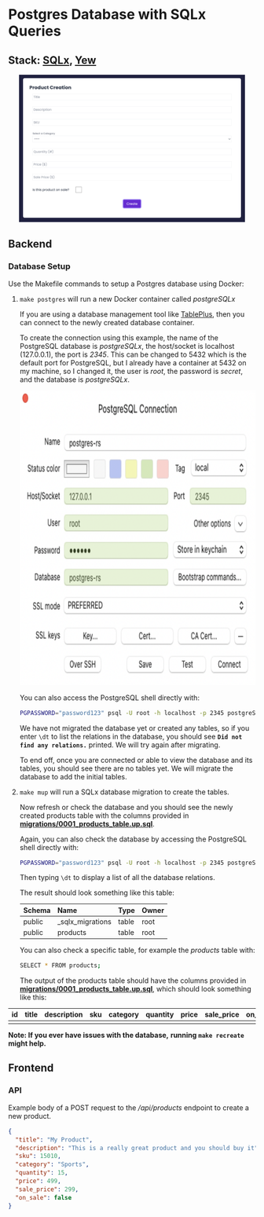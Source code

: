 # Postgres Database with SQLx Queries

## Stack: [SQLx](https://github.com/launchbadge/sqlx), [Yew](https://github.com/yewstack/yew)

<p align="center">
  <img width="460" height="300" src="./product-creation-demo.png">
</p>

## Backend

### Database Setup

Use the Makefile commands to setup a Postgres database using Docker:

1. `make postgres` will run a new Docker container called *postgreSQLx*

    If you are using a database management tool like [TablePlus](https://tableplus.com),
    then you can connect to the newly created database container.

    To create the connection using this example, the name of the PostgreSQL database
    is *postgreSQLx*, the host/socket is localhost (127.0.0.1), the port is *2345*.
    This can be changed to 5432 which is the default port for PostgreSQL, but I
    already have a container at 5432 on my machine, so I changed it, the user is
    *root*, the password is *secret*, and the database is *postgreSQLx*.

    <p align="center">
      <img width="840" height="600" src="./tableplus-connection.png">
    </p>

    You can also access the PostgreSQL shell directly with:

    ```bash
    PGPASSWORD="password123" psql -U root -h localhost -p 2345 postgreSQLx
    ```

    We have not migrated the database yet or created any tables, so if you enter
    `\dt` to list the relations in the database, you should see **`Did not find
    any relations.`** printed. We will try again after migrating.

    To end off, once you are connected or able to view the database and its tables,
    you should see there are no tables yet. We will migrate the database to add the
    initial tables.

2. `make mup` will run a SQLx database migration to create the tables.

    Now refresh or check the database and you should see the newly created products
    table with the columns provided in **[migrations/0001_products_table.up.sql](migrations/0001_products_table.up.sql)**.

    Again, you can also check the database by accessing the PostgreSQL shell directly
    with:

    ```bash
    PGPASSWORD="password123" psql -U root -h localhost -p 2345 postgreSQLx
    ```

    Then typing `\dt` to display a list of all the database relations.

    The result should look something like this table:

    | Schema | Name              | Type   | Owner
    | ------ | ----------------- | ------ | ------
    | public | _sqlx_migrations  | table  | root
    | public | products           | table  | root

    You can also check a specific table, for example the *products* table with:

    ```bash
    SELECT * FROM products;
    ```

    The output of the products table should have the columns provided in
    **[migrations/0001_products_table.up.sql](migrations/0001_products_table.up.sql)**,
    which should look something like this:

  | id | title | description | sku | category | quantity | price | sale_price | on_sale
  | -- | ----- | ----------- | --- | -------- | -------- | ----- | ---------- | -------
  |    |       |             |     |          |          |       |            |

  **Note: If you ever have issues with the database,**
  **running `make recreate` might help.**

## Frontend

### API

Example body of a POST request to the */api/products* endpoint to create a new product.

```json
{
  "title": "My Product",
  "description": "This is a really great product and you should buy it",
  "sku": 15010,
  "category": "Sports",
  "quantity": 15,
  "price": 499,
  "sale_price": 299,
  "on_sale": false
}
```
